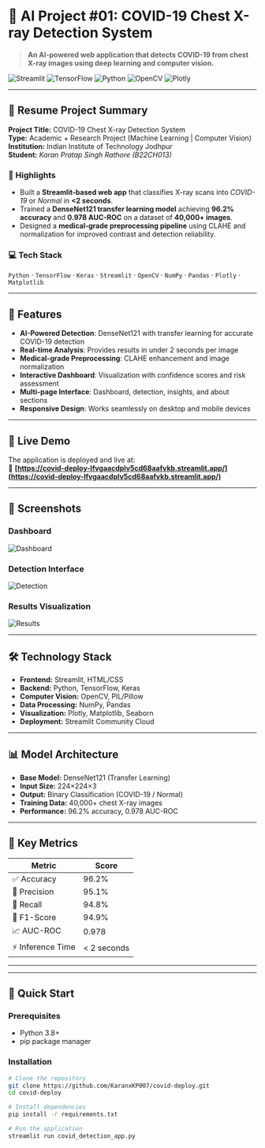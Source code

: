 # 🧠 AI Project #01: COVID-19 Chest X-ray Detection System

> **An AI-powered web application that detects COVID-19 from chest X-ray images using deep learning and computer vision.**

![Streamlit](https://img.shields.io/badge/Streamlit-FF4B4B?style=for-the-badge&logo=Streamlit&logoColor=white)
![TensorFlow](https://img.shields.io/badge/TensorFlow-FF6F00?style=for-the-badge&logo=TensorFlow&logoColor=white)
![Python](https://img.shields.io/badge/Python-3776AB?style=for-the-badge&logo=python&logoColor=white)
![OpenCV](https://img.shields.io/badge/OpenCV-27338e?style=for-the-badge&logo=opencv&logoColor=white)
![Plotly](https://img.shields.io/badge/Plotly-3F4F75?style=for-the-badge&logo=plotly&logoColor=white)

---

## 📄 Resume Project Summary

**Project Title:** COVID-19 Chest X-ray Detection System  
**Type:** Academic + Research Project (Machine Learning | Computer Vision)  
**Institution:** Indian Institute of Technology Jodhpur  
**Student:** *Karan Pratap Singh Rathore (B22CH013)*  

### 🎯 Highlights
- Built a **Streamlit-based web app** that classifies X-ray scans into *COVID-19* or *Normal* in **<2 seconds**.  
- Trained a **DenseNet121 transfer learning model** achieving **96.2% accuracy** and **0.978 AUC-ROC** on a dataset of **40,000+ images**.  
- Designed a **medical-grade preprocessing pipeline** using CLAHE and normalization for improved contrast and detection reliability.  

### 💻 Tech Stack
`Python` · `TensorFlow` · `Keras` · `Streamlit` · `OpenCV` · `NumPy` · `Pandas` · `Plotly` · `Matplotlib`

---

## 🌟 Features

- **AI-Powered Detection**: DenseNet121 with transfer learning for accurate COVID-19 detection  
- **Real-time Analysis**: Provides results in under 2 seconds per image  
- **Medical-grade Preprocessing**: CLAHE enhancement and image normalization  
- **Interactive Dashboard**: Visualization with confidence scores and risk assessment  
- **Multi-page Interface**: Dashboard, detection, insights, and about sections  
- **Responsive Design**: Works seamlessly on desktop and mobile devices  

---

## 🚀 Live Demo

The application is deployed and live at:  
🔗 **[https://covid-deploy-lfvgaacdplv5cd68aafvkb.streamlit.app/](https://covid-deploy-lfvgaacdplv5cd68aafvkb.streamlit.app/)**

---

## 📸 Screenshots

### Dashboard
![Dashboard](https://via.placeholder.com/800x400/4CAF50/FFFFFF?text=COVID-19+Detection+Dashboard)

### Detection Interface
![Detection](https://via.placeholder.com/800x400/2196F3/FFFFFF?text=AI+Analysis+Interface)

### Results Visualization
![Results](https://via.placeholder.com/800x400/FF9800/FFFFFF?text=Detailed+Results+with+Confidence+Scores)

---

## 🛠️ Technology Stack

- **Frontend:** Streamlit, HTML/CSS  
- **Backend:** Python, TensorFlow, Keras  
- **Computer Vision:** OpenCV, PIL/Pillow  
- **Data Processing:** NumPy, Pandas  
- **Visualization:** Plotly, Matplotlib, Seaborn  
- **Deployment:** Streamlit Community Cloud  

---

## 📊 Model Architecture

- **Base Model:** DenseNet121 (Transfer Learning)  
- **Input Size:** 224×224×3  
- **Output:** Binary Classification (COVID-19 / Normal)  
- **Training Data:** 40,000+ chest X-ray images  
- **Performance:** 96.2% accuracy, 0.978 AUC-ROC  

---

## 🎯 Key Metrics

| Metric | Score |
|--------|-------|
| ✅ Accuracy | 96.2% |
| 🎯 Precision | 95.1% |
| 🔁 Recall | 94.8% |
| 🧮 F1-Score | 94.9% |
| 📈 AUC-ROC | 0.978 |
| ⚡ Inference Time | < 2 seconds |

---


---

## 🚀 Quick Start

### Prerequisites
- Python 3.8+
- pip package manager

### Installation

```bash
# Clone the repository
git clone https://github.com/KaranxKP007/covid-deploy.git
cd covid-deploy

# Install dependencies
pip install -r requirements.txt

# Run the application
streamlit run covid_detection_app.py
